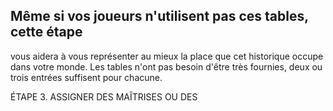 ## Même si vos joueurs n'utilisent pas ces tables, cette étape

vous aidera à vous représenter au mieux la place que cet
historique occupe dans votre monde. Les tables n'ont pas
besoin d'être très fournies, deux ou trois entrées suffisent
pour chacune.

ÉTAPE 3. ASSIGNER DES MAÎTRISES OU DES